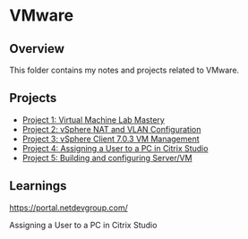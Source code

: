 # VMware

## Overview
This folder contains my notes and projects related to VMware.

## Projects
- [Project 1: Virtual Machine Lab Mastery](project1.md)
- [Project 2: vSphere NAT and VLAN Configuration](project2.md)
- [Project 3: vSphere Client 7.0.3 VM Management](project3.md)
- [Project 4: Assigning a User to a PC in Citrix Studio](project4.md)
- [Project 5: Building and configuring Server/VM](project5.md)

## Learnings
https://portal.netdevgroup.com/

Assigning a User to a PC in Citrix Studio